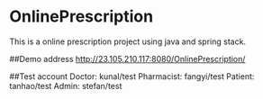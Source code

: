 # OnlinePrescription
This is a online prescription project using java and spring stack.


##Demo address
http://23.105.210.117:8080/OnlinePrescription/

##Test account
Doctor:	kunal/test
Pharmacist:	fangyi/test
Patient:	tanhao/test
Admin:	stefan/test
